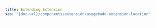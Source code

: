 ```yaml
---
title: Extending Extension
see: "{doc-url}/components/extension/usage#add-extension-location"

---
```

